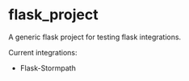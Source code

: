 # flask_project
A generic flask project for testing flask integrations.

Current integrations:

 - Flask-Stormpath
